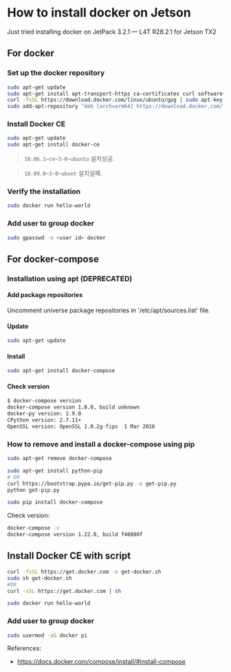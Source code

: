 # How to install docker on Jetson

Just tried installing docker on JetPack 3.2.1 — L4T R28.2.1 for Jetson TX2

## For docker

### Set up the docker repository

```sh
sudo apt-get update
sudo apt-get install apt-transport-https ca-certificates curl software-properties-common
curl -fsSL https://download.docker.com/linux/ubuntu/gpg | sudo apt-key add -
sudo add-apt-repository "deb [arch=arm64] https://download.docker.com/linux/ubuntu $(lsb_release -cs) stable"
```

### Install Docker CE

```sh
sudo apt-get update
sudo apt-get install docker-ce
```

> `18.06.1~ce~3-0~ubuntu` 설치성공.

> `18.09.0~3-0~ubunt` 설치실패.

### Verify the installation

```sh
sudo docker run hello-world
```

### Add user to group docker

```sh
sudo gpasswd -a <user id> docker
```

## For docker-compose

### Installation using apt (**DEPRECATED**)

#### Add package repositories

Uncomment universe package repositories in '/etc/apt/sources.list' file.

#### Update

```sh
sudo apt-get update
```

#### Install

```sh
sudo apt-get install docker-compose
```

#### Check version

```sh
$ docker-compose version
docker-compose version 1.8.0, build unknown
docker-py version: 1.9.0
CPython version: 2.7.11+
OpenSSL version: OpenSSL 1.0.2g-fips  1 Mar 2016
```

### How to remove and install a docker-compose using pip

```sh
sudo apt-get remove docker-compose

sudo apt-get install python-pip
# OR
curl https://bootstrap.pypa.io/get-pip.py -o get-pip.py
python get-pip.py

sudo pip install docker-compose
```

Check version:

```sh
docker-compose -v
docker-compose version 1.22.0, build f46880f
```

## Install Docker CE with script

```sh
curl -fsSL https://get.docker.com -o get-docker.sh
sudo sh get-docker.sh
#OR
curl -sSL https://get.docker.com | sh

sudo docker run hello-world
```

### Add user to group docker

```sh
sudo usermod -aG docker pi
```

References:

- https://docs.docker.com/compose/install/#install-compose
